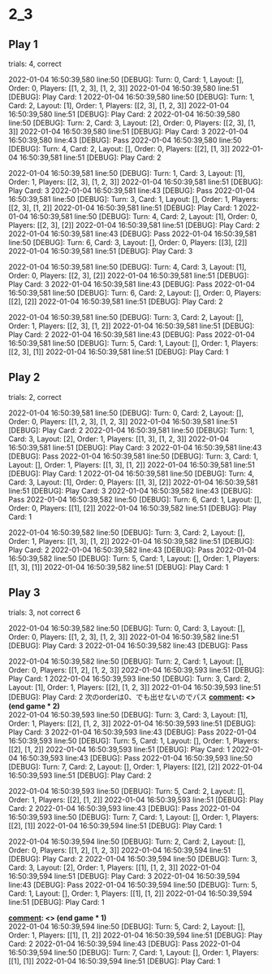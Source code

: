 # 2_3

## Play 1
trials: 4, correct

2022-01-04 16:50:39,580 line:50 [DEBUG]: Turn: 0, Card: 1, Layout: [], Order: 0, Players: [[1, 2, 3], [1, 2, 3]]
2022-01-04 16:50:39,580 line:51 [DEBUG]: Play Card: 1
2022-01-04 16:50:39,580 line:50 [DEBUG]: Turn: 1, Card: 2, Layout: [1], Order: 1, Players: [[2, 3], [1, 2, 3]]
2022-01-04 16:50:39,580 line:51 [DEBUG]: Play Card: 2
2022-01-04 16:50:39,580 line:50 [DEBUG]: Turn: 2, Card: 3, Layout: [2], Order: 0, Players: [[2, 3], [1, 3]]
2022-01-04 16:50:39,580 line:51 [DEBUG]: Play Card: 3
2022-01-04 16:50:39,580 line:43 [DEBUG]: Pass
2022-01-04 16:50:39,580 line:50 [DEBUG]: Turn: 4, Card: 2, Layout: [], Order: 0, Players: [[2], [1, 3]]
2022-01-04 16:50:39,581 line:51 [DEBUG]: Play Card: 2

[comment]: <> (2022-01-04 16:50:39,581 line:36 [DEBUG]: End Game )
2022-01-04 16:50:39,581 line:50 [DEBUG]: Turn: 1, Card: 3, Layout: [1], Order: 1, Players: [[2, 3], [1, 2, 3]]
2022-01-04 16:50:39,581 line:51 [DEBUG]: Play Card: 3
2022-01-04 16:50:39,581 line:43 [DEBUG]: Pass
2022-01-04 16:50:39,581 line:50 [DEBUG]: Turn: 3, Card: 1, Layout: [], Order: 1, Players: [[2, 3], [1, 2]]
2022-01-04 16:50:39,581 line:51 [DEBUG]: Play Card: 1
2022-01-04 16:50:39,581 line:50 [DEBUG]: Turn: 4, Card: 2, Layout: [1], Order: 0, Players: [[2, 3], [2]]
2022-01-04 16:50:39,581 line:51 [DEBUG]: Play Card: 2
2022-01-04 16:50:39,581 line:43 [DEBUG]: Pass
2022-01-04 16:50:39,581 line:50 [DEBUG]: Turn: 6, Card: 3, Layout: [], Order: 0, Players: [[3], [2]]
2022-01-04 16:50:39,581 line:51 [DEBUG]: Play Card: 3

[comment]: <> (2022-01-04 16:50:39,581 line:36 [DEBUG]: End Game)
2022-01-04 16:50:39,581 line:50 [DEBUG]: Turn: 4, Card: 3, Layout: [1], Order: 0, Players: [[2, 3], [2]]
2022-01-04 16:50:39,581 line:51 [DEBUG]: Play Card: 3
2022-01-04 16:50:39,581 line:43 [DEBUG]: Pass
2022-01-04 16:50:39,581 line:50 [DEBUG]: Turn: 6, Card: 2, Layout: [], Order: 0, Players: [[2], [2]]
2022-01-04 16:50:39,581 line:51 [DEBUG]: Play Card: 2

[comment]: <> (2022-01-04 16:50:39,581 line:36 [DEBUG]: End Game)
2022-01-04 16:50:39,581 line:50 [DEBUG]: Turn: 3, Card: 2, Layout: [], Order: 1, Players: [[2, 3], [1, 2]]
2022-01-04 16:50:39,581 line:51 [DEBUG]: Play Card: 2
2022-01-04 16:50:39,581 line:43 [DEBUG]: Pass
2022-01-04 16:50:39,581 line:50 [DEBUG]: Turn: 5, Card: 1, Layout: [], Order: 1, Players: [[2, 3], [1]]
2022-01-04 16:50:39,581 line:51 [DEBUG]: Play Card: 1

[comment]: <> (2022-01-04 16:50:39,581 line:36 [DEBUG]: End Game)


## Play 2
trials: 2, correct

2022-01-04 16:50:39,581 line:50 [DEBUG]: Turn: 0, Card: 2, Layout: [], Order: 0, Players: [[1, 2, 3], [1, 2, 3]]
2022-01-04 16:50:39,581 line:51 [DEBUG]: Play Card: 2
2022-01-04 16:50:39,581 line:50 [DEBUG]: Turn: 1, Card: 3, Layout: [2], Order: 1, Players: [[1, 3], [1, 2, 3]]
2022-01-04 16:50:39,581 line:51 [DEBUG]: Play Card: 3
2022-01-04 16:50:39,581 line:43 [DEBUG]: Pass
2022-01-04 16:50:39,581 line:50 [DEBUG]: Turn: 3, Card: 1, Layout: [], Order: 1, Players: [[1, 3], [1, 2]]
2022-01-04 16:50:39,581 line:51 [DEBUG]: Play Card: 1
2022-01-04 16:50:39,581 line:50 [DEBUG]: Turn: 4, Card: 3, Layout: [1], Order: 0, Players: [[1, 3], [2]]
2022-01-04 16:50:39,581 line:51 [DEBUG]: Play Card: 3
2022-01-04 16:50:39,582 line:43 [DEBUG]: Pass
2022-01-04 16:50:39,582 line:50 [DEBUG]: Turn: 6, Card: 1, Layout: [], Order: 0, Players: [[1], [2]]
2022-01-04 16:50:39,582 line:51 [DEBUG]: Play Card: 1

[comment]: <> (2022-01-04 16:50:39,582 line:36 [DEBUG]: End Game)
2022-01-04 16:50:39,582 line:50 [DEBUG]: Turn: 3, Card: 2, Layout: [], Order: 1, Players: [[1, 3], [1, 2]]
2022-01-04 16:50:39,582 line:51 [DEBUG]: Play Card: 2
2022-01-04 16:50:39,582 line:43 [DEBUG]: Pass
2022-01-04 16:50:39,582 line:50 [DEBUG]: Turn: 5, Card: 1, Layout: [], Order: 1, Players: [[1, 3], [1]]
2022-01-04 16:50:39,582 line:51 [DEBUG]: Play Card: 1

[comment]: <> (2022-01-04 16:50:39,582 line:36 [DEBUG]: End Game)

## Play 3
trials: 3, not correct
6

2022-01-04 16:50:39,582 line:50 [DEBUG]: Turn: 0, Card: 3, Layout: [], Order: 0, Players: [[1, 2, 3], [1, 2, 3]]
2022-01-04 16:50:39,582 line:51 [DEBUG]: Play Card: 3
2022-01-04 16:50:39,582 line:43 [DEBUG]: Pass

2022-01-04 16:50:39,582 line:50 [DEBUG]: Turn: 2, Card: 1, Layout: [], Order: 0, Players: [[1, 2], [1, 2, 3]]
2022-01-04 16:50:39,593 line:51 [DEBUG]: Play Card: 1
2022-01-04 16:50:39,593 line:50 [DEBUG]: Turn: 3, Card: 2, Layout: [1], Order: 1, Players: [[2], [1, 2, 3]]
2022-01-04 16:50:39,593 line:51 [DEBUG]: Play Card: 2
次のorderは0、でも出せないのでパス
**[comment]: <> (end game * 2)**  
2022-01-04 16:50:39,593 line:50 [DEBUG]: Turn: 3, Card: 3, Layout: [1], Order: 1, Players: [[2], [1, 2, 3]]
2022-01-04 16:50:39,593 line:51 [DEBUG]: Play Card: 3
2022-01-04 16:50:39,593 line:43 [DEBUG]: Pass
2022-01-04 16:50:39,593 line:50 [DEBUG]: Turn: 5, Card: 1, Layout: [], Order: 1, Players: [[2], [1, 2]]
2022-01-04 16:50:39,593 line:51 [DEBUG]: Play Card: 1
2022-01-04 16:50:39,593 line:43 [DEBUG]: Pass
2022-01-04 16:50:39,593 line:50 [DEBUG]: Turn: 7, Card: 2, Layout: [], Order: 1, Players: [[2], [2]]
2022-01-04 16:50:39,593 line:51 [DEBUG]: Play Card: 2

[comment]: <> (2022-01-04 16:50:39,593 line:36 [DEBUG]: End Game)
2022-01-04 16:50:39,593 line:50 [DEBUG]: Turn: 5, Card: 2, Layout: [], Order: 1, Players: [[2], [1, 2]]
2022-01-04 16:50:39,593 line:51 [DEBUG]: Play Card: 2
2022-01-04 16:50:39,593 line:43 [DEBUG]: Pass
2022-01-04 16:50:39,593 line:50 [DEBUG]: Turn: 7, Card: 1, Layout: [], Order: 1, Players: [[2], [1]]
2022-01-04 16:50:39,594 line:51 [DEBUG]: Play Card: 1

[comment]: <> (2022-01-04 16:50:39,594 line:36 [DEBUG]: End Game)
2022-01-04 16:50:39,594 line:50 [DEBUG]: Turn: 2, Card: 2, Layout: [], Order: 0, Players: [[1, 2], [1, 2, 3]]
2022-01-04 16:50:39,594 line:51 [DEBUG]: Play Card: 2
2022-01-04 16:50:39,594 line:50 [DEBUG]: Turn: 3, Card: 3, Layout: [2], Order: 1, Players: [[1], [1, 2, 3]]
2022-01-04 16:50:39,594 line:51 [DEBUG]: Play Card: 3
2022-01-04 16:50:39,594 line:43 [DEBUG]: Pass
2022-01-04 16:50:39,594 line:50 [DEBUG]: Turn: 5, Card: 1, Layout: [], Order: 1, Players: [[1], [1, 2]]
2022-01-04 16:50:39,594 line:51 [DEBUG]: Play Card: 1

**[comment]: <> (end game * 1)**  
2022-01-04 16:50:39,594 line:50 [DEBUG]: Turn: 5, Card: 2, Layout: [], Order: 1, Players: [[1], [1, 2]]
2022-01-04 16:50:39,594 line:51 [DEBUG]: Play Card: 2
2022-01-04 16:50:39,594 line:43 [DEBUG]: Pass
2022-01-04 16:50:39,594 line:50 [DEBUG]: Turn: 7, Card: 1, Layout: [], Order: 1, Players: [[1], [1]]
2022-01-04 16:50:39,594 line:51 [DEBUG]: Play Card: 1

[comment]: <> (2022-01-04 16:50:39,594 line:36 [DEBUG]: End Game)